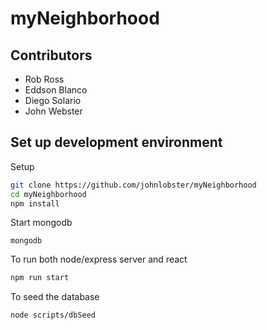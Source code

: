 # myNeighborhood

## Contributors

* Rob Ross
* Eddson Blanco
* Diego Solario
* John Webster

## Set up development environment

Setup
```bash
git clone https://github.com/johnlobster/myNeighborhood
cd myNeighborhood
npm install
```
Start mongodb
```
mongodb
```
To run both node/express server and react
```bash
npm run start
```
To seed the database
```bash
node scripts/dbSeed
```



